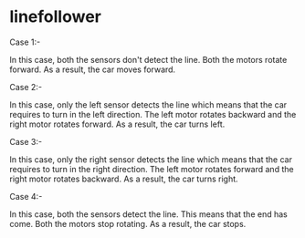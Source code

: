 # linefollower
Case 1:-

In this case, both the sensors don't detect the line. Both the motors rotate forward. As a result, the car moves forward.

Case 2:-

In this case, only the left sensor detects the line which means that the car requires to turn in the left direction. The left motor rotates backward and the right motor rotates forward. As a result, the car turns left.

Case 3:-

In this case, only the right sensor detects the line which means that the car requires to turn in the right direction. The left motor rotates forward and the right motor rotates backward. As a result, the car turns right.

Case 4:-

In this case, both the sensors detect the line. This means that the end has come. Both the motors stop rotating. As a result, the car stops.
